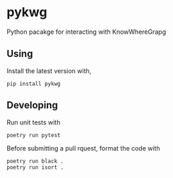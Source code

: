 # pykwg
Python pacakge for interacting with KnowWhereGrapg

## Using

Install the latest version with,

```commandline
pip install pykwg
```

## Developing


Run unit tests with
```commandline
poetry run pytest
```

Before submitting a pull rquest, format the code with

```commandline
poetry run black .
poetry run isort .
```
